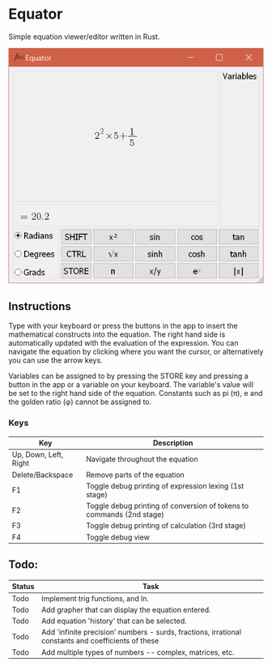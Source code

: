 # Equator
Simple equation viewer/editor written in Rust.

![](/img/example1.png)

## Instructions

Type with your keyboard or press the buttons in the app to insert the mathematical constructs into the equation. The right hand side is automatically updated with the evaluation of the expression. You can navigate the equation by clicking where you want the cursor, or alternatively you can use the arrow keys.

Variables can be assigned to by pressing the STORE key and pressing a button in the app or a variable on your keyboard. The variable's value will be set to the right hand side of the equation. Constants such as pi (π), e and the golden ratio (φ) cannot be assigned to.

### Keys

Key | Description
--- | ------------------
Up, Down, Left, Right | Navigate throughout the equation
Delete/Backspace | Remove parts of the equation
F1 | Toggle debug printing of expression lexing (1st stage)
F2 | Toggle debug printing of conversion of tokens to commands (2nd stage)
F3 | Toggle debug printing of calculation (3rd stage)
F4 | Toggle debug view

## Todo:
Status | Task
------ | -------------
Todo | Implement trig functions, and ln.
Todo | Add grapher that can display the equation entered.
Todo | Add equation 'history' that can be selected.
Todo | Add 'infinite precision' numbers - surds, fractions, irrational constants and coefficients of these
Todo | Add multiple types of numbers -- complex, matrices, etc.
